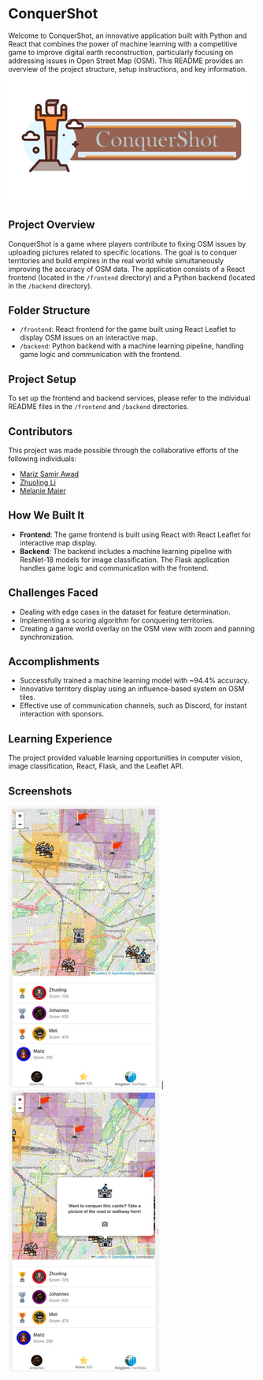  # ConquerShot

Welcome to ConquerShot, an innovative application built with Python and React that combines the power of machine learning with a competitive game to improve digital earth reconstruction, particularly focusing on addressing issues in Open Street Map (OSM). This README provides an overview of the project structure, setup instructions, and key information.

<img src="logo.jpg" alt="ConquerShot Logo" width="500"/>

## Project Overview

ConquerShot is a game where players contribute to fixing OSM issues by uploading pictures related to specific locations. The goal is to conquer territories and build empires in the real world while simultaneously improving the accuracy of OSM data. The application consists of a React frontend (located in the `/frontend` directory) and a Python backend (located in the `/backend` directory).

## Folder Structure

- `/frontend`: React frontend for the game built using React Leaflet to display OSM issues on an interactive map.
- `/backend`: Python backend with a machine learning pipeline, handling game logic and communication with the frontend.

## Project Setup

To set up the frontend and backend services, please refer to the individual README files in the `/frontend` and `/backend` directories.

## Contributors

This project was made possible through the collaborative efforts of the following individuals:

- [Mariz Samir Awad](https://github.com/marzi333)
- [Zhuoling Li](https://github.com/joelynli0110)
- [Melanie Maier](https://github.com/mmmaier)

## How We Built It

- **Frontend**: The game frontend is built using React with React Leaflet for interactive map display.
- **Backend**: The backend includes a machine learning pipeline with ResNet-18 models for image classification. The Flask application handles game logic and communication with the frontend.

## Challenges Faced

- Dealing with edge cases in the dataset for feature determination.
- Implementing a scoring algorithm for conquering territories.
- Creating a game world overlay on the OSM view with zoom and panning synchronization.

## Accomplishments

- Successfully trained a machine learning model with ~94.4% accuracy.
- Innovative territory display using an influence-based system on OSM tiles.
- Effective use of communication channels, such as Discord, for instant interaction with sponsors.

## Learning Experience

The project provided valuable learning opportunities in computer vision, image classification, React, Flask, and the Leaflet API.

## Screenshots

![Screenshot1](screenshot_1.jpg) | ![Screenshot2](screenshot_2.jpg)